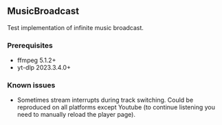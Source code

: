 ## MusicBroadcast

Test implementation of infinite music broadcast.

### Prerequisites

- ffmpeg 5.1.2+
- yt-dlp 2023.3.4.0+

### Known issues

- Sometimes stream interrupts during track switching. Could be reproduced on all platforms except Youtube (to continue listening you need to manually reload the player page).
